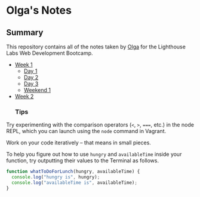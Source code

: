 # Olga's Notes

## Summary 

This repository contains all of the notes taken by [Olga](https://github.com/woodenonesie) for the Lighthouse Labs Web Development Bootcamp.
* [Week 1](/Week_1)
  * [Day 1](/Week_1/Day_1)
  * [Day 2](/Week_1/Day_2) 
  * [Day 3](/Week_1/Day_3)
  * [Weekend 1](Week_1/Weekend.md)
* [Week 2](/Week_2)
  ### Tips

Try experimenting with the comparison operators (`<`, `>`, `===`, etc.) in the node REPL, which you can launch using the `node` command in Vagrant.

Work on your code iteratively – that means in small pieces. 

To help you figure out how to use `hungry` and `availableTime` inside your function, try outputting their values to the Terminal as follows.

```javascript
function whatToDoForLunch(hungry, availableTime) {
  console.log("hungry is", hungry);
  console.log("availableTime is", availableTime);
}
```